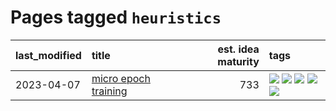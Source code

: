 # Pages tagged `heuristics`

|last_modified|title|est. idea maturity|tags
|:---|:---|---:|:---|
|2023-04-07|[micro epoch training](../micro-epoch.md)|733|[![](https://img.shields.io/badge/tag-augmentation-7a219d)](../tags/augmentation.md) [![](https://img.shields.io/badge/tag-dataset-752fd7)](../tags/dataset.md) [![](https://img.shields.io/badge/tag-heuristics-a777bf)](../tags/heuristics.md) [![](https://img.shields.io/badge/tag-tooling-e3be61)](../tags/tooling.md) [![](https://img.shields.io/badge/tag-training-c456a9)](../tags/training.md)|
